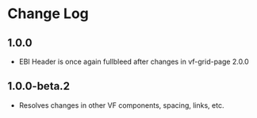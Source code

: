 # Change Log

## 1.0.0

* EBI Header is once again fullbleed after changes in vf-grid-page 2.0.0

## 1.0.0-beta.2

* Resolves changes in other VF components, spacing, links, etc.
